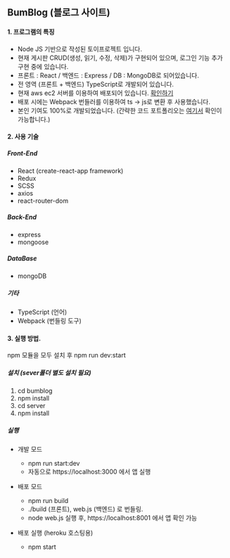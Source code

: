 ## BumBlog (블로그 사이트)

#### 1. 프로그램의 특징

* Node JS 기반으로 작성된 토이프로젝트 입니다.
* 현재 게시판 CRUD(생성, 읽기, 수정, 삭제)가 구현되어 있으며, 로그인 기능 추가 구현 중에 있습니다.
* 프론트 : React / 백엔드 : Express / DB : MongoDB로 되어있습니다.
* 전 영역 (프론트 + 백엔드) TypeScript로 개발되어 있습니다.
* 현재 aws ec2 서버를 이용하여 배포되어 있습니다. [확인하기](https://bumblog.net/)
* 배포 시에는 Webpack 번들러를 이용하여 ts -> js로 변환 후 사용했습니다.
* 본인 기여도 100%로 개발되었습니다. (간략한 코드 포트폴리오는 [여기서](https://docs.google.com/presentation/d/1K_wRe0whovbAt0aJoLSoHcVZUKjVxyOsBKXIjpRQOBs/edit?usp=sharing) 확인이 가능합니다.)

#### 2. 사용 기술

##### Front-End
* React (create-react-app framework)
* Redux
* SCSS
* axios
* react-router-dom
  
##### Back-End
* express
* mongoose
  
##### DataBase
* mongoDB 
  
##### 기타
* TypeScript (언어)
* Webpack (번들링 도구)

#### 3. 실행 방법.

npm 모듈을 모두 설치 후 npm run dev:start <br />

##### 설치 (sever폴더 별도 설치 필요)

1. cd bumblog
2. npm install
3. cd server
4. npm install
 
##### 실행

 * 개발 모드
   * npm run start:dev
   * 자동으로 https://localhost:3000 에서 앱 실행
 
 * 배포 모드
   * npm run build
   * ./build (프론트), web.js (백엔드) 로 번들링.
   * node web.js 실행 후, https://localhost:8001 에서 앱 확인 가능
   
 * 배포 실행 (heroku 호스팅용)
   * npm start
 
 
